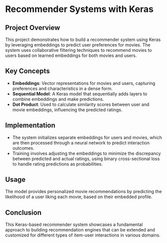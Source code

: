 # Recommender Systems with Keras

## Project Overview

This project demonstrates how to build a recommender system using Keras by leveraging embeddings to predict user preferences for movies. The system uses collaborative filtering techniques to recommend movies to users based on learned embeddings for both movies and users.

## Key Concepts

- **Embeddings**: Vector representations for movies and users, capturing preferences and characteristics in a dense form.
- **Sequential Model**: A Keras model that sequentially adds layers to combine embeddings and make predictions.
- **Dot Product**: Used to calculate similarity scores between user and movie embeddings, influencing the predicted ratings.

## Implementation

- The system initializes separate embeddings for users and movies, which are then processed through a neural network to predict interaction outcomes.
- Training involves adjusting the embeddings to minimize the discrepancy between predicted and actual ratings, using binary cross-sectional loss to handle rating predictions as probabilities.

## Usage

The model provides personalized movie recommendations by predicting the likelihood of a user liking each movie, based on their embedded profile.

## Conclusion

This Keras-based recommender system showcases a fundamental approach to building recommendation engines that can be extended and customized for different types of item-user interactions in various domains.
